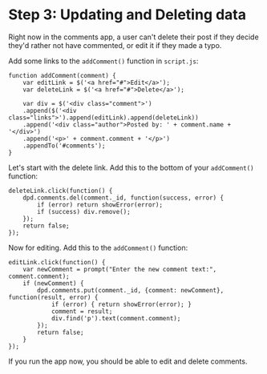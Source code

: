# Step 3: Updating and Deleting data

Right now in the comments app, a user can't delete their post if they decide they'd rather not have commented, or edit it if they made a typo. 

Add some links to the `addComment()` function in `script.js`: 

	function addComment(comment) {
		var editLink = $('<a href="#">Edit</a>');
		var deleteLink = $('<a href="#">Delete</a>');
	
		var div = $('<div class="comment">')
		.append($('<div class="links">').append(editLink).append(deleteLink))
		.append('<div class="author">Posted by: ' + comment.name + '</div>')
		.append('<p>' + comment.comment + '</p>')
		.appendTo('#comments');
	}

Let's start with the delete link.  Add this to the bottom of your `addComment()` function:

	deleteLink.click(function() {
		dpd.comments.del(comment._id, function(success, error) {
			if (error) return showError(error);
			if (success) div.remove();
		});
		return false;
	});

Now for editing. Add this to the `addComment()` function: 

	editLink.click(function() {
		var newComment = prompt("Enter the new comment text:", comment.comment);
		if (newComment) {
			dpd.comments.put(comment._id, {comment: newComment}, function(result, error) {
				if (error) { return showError(error); }
				comment = result;
				div.find('p').text(comment.comment);
			});
			return false;    
		}
	});
	
If you run the app now, you should be able to edit and delete comments.